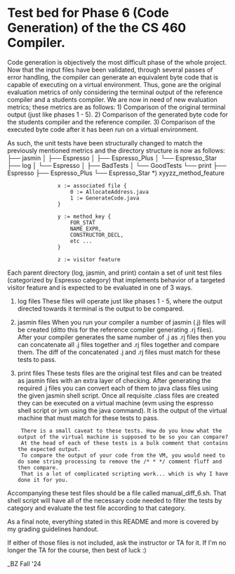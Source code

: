 # Test bed for Phase 6 (Code Generation) of the the CS 460 Compiler.

Code generation is objectively the most difficult phase of the whole project. Now that the input files have been validated, through several passes of error handling, the compiler can generate an equivalent byte code that is capable of executing on a virtual environment. Thus, gone are the original evaluation metrics of only considering the terminal output of the reference compiler and a students compiler. We are now in need of new evaluation metrics; these metrics are as follows:
	1) Comparison of the original terminal output (just like phases 1 - 5).
	2) Comparison of the generated byte code for the students compiler and the reference compiler.
	3) Comparison of the executed byte code after it has been run on a virtual environment.

As such, the unit tests have been structurally changed to match the previously mentioned metrics and the directory structure is now as follows:
├── jasmin
│   ├── Espresso
│   ├── Espresso_Plus
│   └── Espresso_Star
├── log
│   └── Espresso
│       ├── BadTests
│       └── GoodTests
└── print
    ├── Espresso
    ├── Espresso_Plus
    └── Espresso_Star
				*) xyyzz_method_feature

					x := associated file {
						0 := AllocateAddress.java
						1 := GenerateCode.java
					}

					y := method_key {
						FOR_STAT
						NAME_EXPR,
						CONSTRUCTOR_DECL,
						etc ...
					}

					z := visitor feature 

Each parent directory (log, jasmin, and print) contain a set of unit test files (categorized by Espresso category) that implements behavior of a targeted visitor feature and is expected to be evaluated in one of 3 ways. 

1) log files
		These files will operate just like phases 1 - 5, where the output directed towards it terminal is the output to be compared.

2) jasmin files
		When you run your compiler a number of jasmin (.j) files will be created (ditto this for the reference compiler generating .rj files). 
		After your compiler generates the same number of .j as .rj files then you can concatenate all .j files together and .rj files together and compare them.
		The diff of the concatenated .j and .rj files must match for these tests to pass.

3) print files
		These tests files are the original test files and can be treated as jasmin files with an extra layer of checking. 
		After generating the required .j files you can convert each of them to java class files using the given jasmin shell script. 
		Once all requisite .class files are created they can be executed on a virtual machine (evm using the espresso shell script or jvm using the java command).
		It is the output of the virtual machine that must match for these tests to pass.

		There is a small caveat to these tests. How do you know what the output of the virtual machine is supposed to be so you can compare?
		At the head of each of these tests is a bulk comment that contains the expected output. 
		To compare the output of your code from the VM, you would need to do some string processing to remove the /* * */ comment fluff and then compare.
		That is a lot of complicated scripting work... which is why I have done it for you.

Accompanying these test files should be a file called manual_diff_6.sh.
That shell script will have all of the necessary code needed to filter the tests by category and evaluate the test file according to that category.

As a final note, everything stated in this README and more is covered by my grading guidelines handout.  

If either of those files is not included, ask the instructor or TA for it. If I'm no longer the TA for the course, then best of luck :)

_BZ Fall '24
